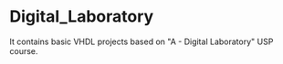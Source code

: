 # Digital_Laboratory
It contains basic VHDL projects based on "A - Digital Laboratory" USP course.

